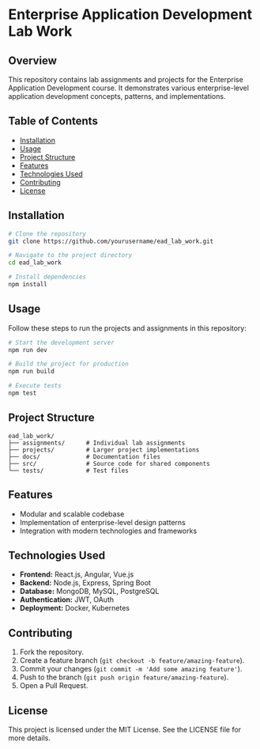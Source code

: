 # Enterprise Application Development Lab Work

## Overview

This repository contains lab assignments and projects for the Enterprise Application Development course. It demonstrates various enterprise-level application development concepts, patterns, and implementations.

## Table of Contents

- [Installation](#installation)
- [Usage](#usage)
- [Project Structure](#project-structure)
- [Features](#features)
- [Technologies Used](#technologies-used)
- [Contributing](#contributing)
- [License](#license)

## Installation

```bash
# Clone the repository
git clone https://github.com/yourusername/ead_lab_work.git

# Navigate to the project directory
cd ead_lab_work

# Install dependencies
npm install
```

## Usage

Follow these steps to run the projects and assignments in this repository:

```bash
# Start the development server
npm run dev

# Build the project for production
npm run build

# Execute tests
npm test
```

## Project Structure

```
ead_lab_work/
├── assignments/      # Individual lab assignments
├── projects/         # Larger project implementations
├── docs/             # Documentation files
├── src/              # Source code for shared components
└── tests/            # Test files
```

## Features

- Modular and scalable codebase
- Implementation of enterprise-level design patterns
- Integration with modern technologies and frameworks

## Technologies Used

- **Frontend:** React.js, Angular, Vue.js
- **Backend:** Node.js, Express, Spring Boot
- **Database:** MongoDB, MySQL, PostgreSQL
- **Authentication:** JWT, OAuth
- **Deployment:** Docker, Kubernetes

## Contributing

1. Fork the repository.
2. Create a feature branch (`git checkout -b feature/amazing-feature`).
3. Commit your changes (`git commit -m 'Add some amazing feature'`).
4. Push to the branch (`git push origin feature/amazing-feature`).
5. Open a Pull Request.

## License

This project is licensed under the MIT License. See the LICENSE file for more details.
